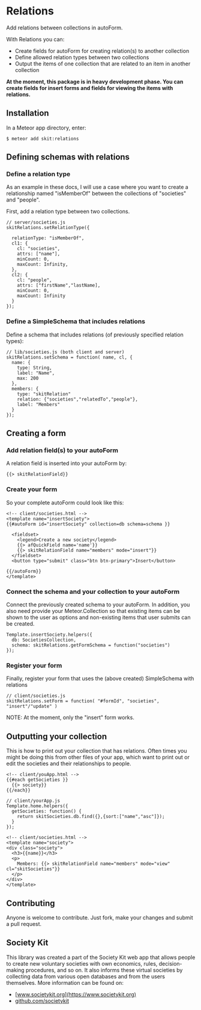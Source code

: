 # Relations

Add relations between collections in autoForm.

With Relations you can:

* Create fields for autoForm for creating relation(s) to another collection
* Define allowed relation types between two collections
* Output the items of one collection that are related to an item in another collection


**At the moment, this package is in heavy development phase.
You can create fields for insert forms and fields for viewing the items with relations.**


## Installation
In a Meteor app directory, enter:
```
$ meteor add skit:relations
```

## Defining schemas with relations

### Define a relation type
As an example in these docs, I will use a case where you want to
create a relationship named "isMemberOf" between the collections
of "societies" and "people".

First, add a relation type between two collections.

```
// server/societies.js
skitRelations.setRelationType({

  relationType: "isMemberOf",
  cl1: {
    cl: "societies",
    attrs: ["name"],
    minCount: 0,
    maxCount: Infinity,
  },
  cl2: {
    cl: "people",
    attrs: ["firstName","lastName],
    minCount: 0,
    maxCount: Infinity
  }
});
```

### Define a SimpleSchema that includes relations
Define a schema that includes relations (of previously specified relation types):
```
// lib/societies.js (both client and server)
skitRelations.setSchema = function( name, cl, {
  name: {
    type: String,
    label: "Name",
    max: 200
  },
  members: {
    type: "skitRelation"
    relation: {"societies","relatedTo","people"},
    label: "Members"
  }
});
```


## Creating a form
### Add relation field(s) to your autoForm
A relation field is inserted into your autoForm by:
```
{{> skitRelationField}}
```

### Create your form
So your complete autoForm could look like this:
```
<!-- client/societies.html -->
<template name="insertSociety">
{{#autoForm id="insertSociety" collection=db schema=schema }}

  <fieldset>
    <legend>Create a new society</legend>
    {{> afQuickField name='name'}}
    {{> skitRelationField name="members" mode="insert"}}
  </fieldset>
  <button type="submit" class="btn btn-primary">Insert</button>

{{/autoForm}}
</template>
```

### Connect the schema and your collection to your autoForm
Connect the previously created schema to your autoForm.
In addition, you also need provide your Meteor.Collection
so that existing items can be shown to the user as options
and non-existing items that user submits can be created.
```
Template.insertSociety.helpers({
  db: SocietiesCollection,
  schema: skitRelations.getFormSchema = function("societies")
});
```

### Register your form
Finally, register your form that uses the (above created) SimpleSchema with relations
```
// client/societies.js
skitRelations.setForm = function( "#formId", "societies", "insert"/"update" )

```
NOTE: At the moment, only the "insert" form works.


## Outputting your collection
This is how to print out your collection that has relations.
Often times you might be doing this from other files of your app, which
want to print out or edit the societies and their relationships to people.
```
<!-- client/youApp.html -->
{{#each getSocieties }}
  {{> society}}
{{/each}}
```


```
// client/yourApp.js
Template.home.helpers({
  getSocieties: function() {
    return skitSocieties.db.find({},{sort:["name","asc"]});
  }
});
```


```
<!-- client/societies.html -->
<template name="society">
<div class="society">
  <h3>{{name}}</h3>
  <p>
    Members: {{> skitRelationField name="members" mode="view" cl="skitSocieties"}}
  </p>
</div>
</template>

```



## Contributing
Anyone is welcome to contribute. Just fork, make your changes and submit a pull request.


## Society Kit
This library was created a part of the Society Kit web app that allows
people to create new voluntary societies with own economics, rules, 
decision-making procedures, and so on. It also informs these virtual
societies by collecting data from various open databases and from 
the users themselves. More information can be found on:
* [www.societykit.org](https://www.societykit.org)
* [github.com/societykit](https://github.com/societykit/societykit)

